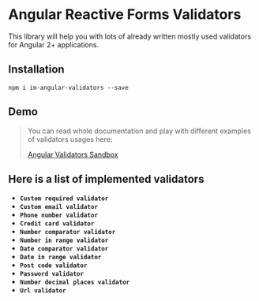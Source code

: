 # Angular Reactive Forms Validators

This library will help you with lots of already written mostly used validators for Angular 2+ applications.

## Installation

`npm i im-angular-validators --save`

## Demo

> You can read whole documentation and play with different examples of validators usages here:
> 
> <a href="https://yarvanya.github.io/angular-validators-sandbox/" target="_blank">Angular Validators Sandbox</a>

## Here is a list of implemented validators

- **`Custom required validator`**
- **`Custom email validator`**
- **`Phone number validator`**
- **`Credit card validator`**
- **`Number comparator validator`**
- **`Number in range validator`**
- **`Date comparator validator`**
- **`Date in range validator`**
- **`Post code validator`**
- **`Password validator`**
- **`Number decimal places validator`**
- **`Url validator`**
